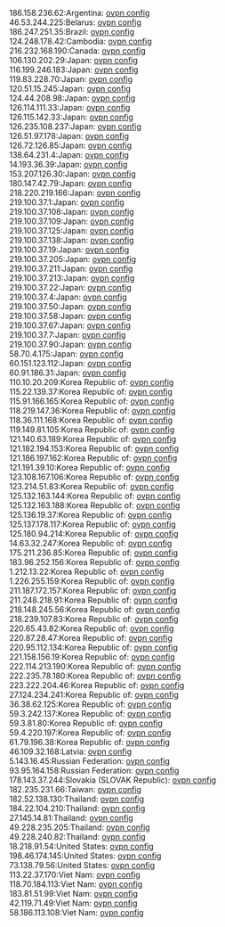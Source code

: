 186.158.236.62:Argentina: [ovpn config](vpn/186_158_236_62.ovpn)  
46.53.244.225:Belarus: [ovpn config](vpn/46_53_244_225.ovpn)  
186.247.251.35:Brazil: [ovpn config](vpn/186_247_251_35.ovpn)  
124.248.178.42:Cambodia: [ovpn config](vpn/124_248_178_42.ovpn)  
216.232.168.190:Canada: [ovpn config](vpn/216_232_168_190.ovpn)  
106.130.202.29:Japan: [ovpn config](vpn/106_130_202_29.ovpn)  
116.199.246.183:Japan: [ovpn config](vpn/116_199_246_183.ovpn)  
119.83.228.70:Japan: [ovpn config](vpn/119_83_228_70.ovpn)  
120.51.15.245:Japan: [ovpn config](vpn/120_51_15_245.ovpn)  
124.44.208.98:Japan: [ovpn config](vpn/124_44_208_98.ovpn)  
126.114.111.33:Japan: [ovpn config](vpn/126_114_111_33.ovpn)  
126.115.142.33:Japan: [ovpn config](vpn/126_115_142_33.ovpn)  
126.235.108.237:Japan: [ovpn config](vpn/126_235_108_237.ovpn)  
126.51.97.178:Japan: [ovpn config](vpn/126_51_97_178.ovpn)  
126.72.126.85:Japan: [ovpn config](vpn/126_72_126_85.ovpn)  
138.64.231.4:Japan: [ovpn config](vpn/138_64_231_4.ovpn)  
14.193.36.39:Japan: [ovpn config](vpn/14_193_36_39.ovpn)  
153.207.126.30:Japan: [ovpn config](vpn/153_207_126_30.ovpn)  
180.147.42.79:Japan: [ovpn config](vpn/180_147_42_79.ovpn)  
218.220.219.166:Japan: [ovpn config](vpn/218_220_219_166.ovpn)  
219.100.37.1:Japan: [ovpn config](vpn/219_100_37_1.ovpn)  
219.100.37.108:Japan: [ovpn config](vpn/219_100_37_108.ovpn)  
219.100.37.109:Japan: [ovpn config](vpn/219_100_37_109.ovpn)  
219.100.37.125:Japan: [ovpn config](vpn/219_100_37_125.ovpn)  
219.100.37.138:Japan: [ovpn config](vpn/219_100_37_138.ovpn)  
219.100.37.19:Japan: [ovpn config](vpn/219_100_37_19.ovpn)  
219.100.37.205:Japan: [ovpn config](vpn/219_100_37_205.ovpn)  
219.100.37.211:Japan: [ovpn config](vpn/219_100_37_211.ovpn)  
219.100.37.213:Japan: [ovpn config](vpn/219_100_37_213.ovpn)  
219.100.37.22:Japan: [ovpn config](vpn/219_100_37_22.ovpn)  
219.100.37.4:Japan: [ovpn config](vpn/219_100_37_4.ovpn)  
219.100.37.50:Japan: [ovpn config](vpn/219_100_37_50.ovpn)  
219.100.37.58:Japan: [ovpn config](vpn/219_100_37_58.ovpn)  
219.100.37.67:Japan: [ovpn config](vpn/219_100_37_67.ovpn)  
219.100.37.7:Japan: [ovpn config](vpn/219_100_37_7.ovpn)  
219.100.37.90:Japan: [ovpn config](vpn/219_100_37_90.ovpn)  
58.70.4.175:Japan: [ovpn config](vpn/58_70_4_175.ovpn)  
60.151.123.112:Japan: [ovpn config](vpn/60_151_123_112.ovpn)  
60.91.186.31:Japan: [ovpn config](vpn/60_91_186_31.ovpn)  
110.10.20.209:Korea Republic of: [ovpn config](vpn/110_10_20_209.ovpn)  
115.22.139.37:Korea Republic of: [ovpn config](vpn/115_22_139_37.ovpn)  
115.91.166.165:Korea Republic of: [ovpn config](vpn/115_91_166_165.ovpn)  
118.219.147.36:Korea Republic of: [ovpn config](vpn/118_219_147_36.ovpn)  
118.36.111.168:Korea Republic of: [ovpn config](vpn/118_36_111_168.ovpn)  
119.149.81.105:Korea Republic of: [ovpn config](vpn/119_149_81_105.ovpn)  
121.140.63.189:Korea Republic of: [ovpn config](vpn/121_140_63_189.ovpn)  
121.182.194.153:Korea Republic of: [ovpn config](vpn/121_182_194_153.ovpn)  
121.186.197.162:Korea Republic of: [ovpn config](vpn/121_186_197_162.ovpn)  
121.191.39.10:Korea Republic of: [ovpn config](vpn/121_191_39_10.ovpn)  
123.108.167.106:Korea Republic of: [ovpn config](vpn/123_108_167_106.ovpn)  
123.214.51.83:Korea Republic of: [ovpn config](vpn/123_214_51_83.ovpn)  
125.132.163.144:Korea Republic of: [ovpn config](vpn/125_132_163_144.ovpn)  
125.132.163.188:Korea Republic of: [ovpn config](vpn/125_132_163_188.ovpn)  
125.136.19.37:Korea Republic of: [ovpn config](vpn/125_136_19_37.ovpn)  
125.137.178.117:Korea Republic of: [ovpn config](vpn/125_137_178_117.ovpn)  
125.180.94.214:Korea Republic of: [ovpn config](vpn/125_180_94_214.ovpn)  
14.63.32.247:Korea Republic of: [ovpn config](vpn/14_63_32_247.ovpn)  
175.211.236.85:Korea Republic of: [ovpn config](vpn/175_211_236_85.ovpn)  
183.96.252.156:Korea Republic of: [ovpn config](vpn/183_96_252_156.ovpn)  
1.212.13.22:Korea Republic of: [ovpn config](vpn/1_212_13_22.ovpn)  
1.226.255.159:Korea Republic of: [ovpn config](vpn/1_226_255_159.ovpn)  
211.187.172.157:Korea Republic of: [ovpn config](vpn/211_187_172_157.ovpn)  
211.248.218.91:Korea Republic of: [ovpn config](vpn/211_248_218_91.ovpn)  
218.148.245.56:Korea Republic of: [ovpn config](vpn/218_148_245_56.ovpn)  
218.239.107.83:Korea Republic of: [ovpn config](vpn/218_239_107_83.ovpn)  
220.65.43.82:Korea Republic of: [ovpn config](vpn/220_65_43_82.ovpn)  
220.87.28.47:Korea Republic of: [ovpn config](vpn/220_87_28_47.ovpn)  
220.95.112.134:Korea Republic of: [ovpn config](vpn/220_95_112_134.ovpn)  
221.158.156.19:Korea Republic of: [ovpn config](vpn/221_158_156_19.ovpn)  
222.114.213.190:Korea Republic of: [ovpn config](vpn/222_114_213_190.ovpn)  
222.235.78.180:Korea Republic of: [ovpn config](vpn/222_235_78_180.ovpn)  
223.222.204.46:Korea Republic of: [ovpn config](vpn/223_222_204_46.ovpn)  
27.124.234.241:Korea Republic of: [ovpn config](vpn/27_124_234_241.ovpn)  
36.38.62.125:Korea Republic of: [ovpn config](vpn/36_38_62_125.ovpn)  
59.3.242.137:Korea Republic of: [ovpn config](vpn/59_3_242_137.ovpn)  
59.3.81.80:Korea Republic of: [ovpn config](vpn/59_3_81_80.ovpn)  
59.4.220.197:Korea Republic of: [ovpn config](vpn/59_4_220_197.ovpn)  
61.79.196.38:Korea Republic of: [ovpn config](vpn/61_79_196_38.ovpn)  
46.109.32.168:Latvia: [ovpn config](vpn/46_109_32_168.ovpn)  
5.143.16.45:Russian Federation: [ovpn config](vpn/5_143_16_45.ovpn)  
93.95.164.158:Russian Federation: [ovpn config](vpn/93_95_164_158.ovpn)  
178.143.37.244:Slovakia (SLOVAK Republic): [ovpn config](vpn/178_143_37_244.ovpn)  
182.235.231.66:Taiwan: [ovpn config](vpn/182_235_231_66.ovpn)  
182.52.138.130:Thailand: [ovpn config](vpn/182_52_138_130.ovpn)  
184.22.104.210:Thailand: [ovpn config](vpn/184_22_104_210.ovpn)  
27.145.14.81:Thailand: [ovpn config](vpn/27_145_14_81.ovpn)  
49.228.235.205:Thailand: [ovpn config](vpn/49_228_235_205.ovpn)  
49.228.240.82:Thailand: [ovpn config](vpn/49_228_240_82.ovpn)  
18.218.91.54:United States: [ovpn config](vpn/18_218_91_54.ovpn)  
198.46.174.145:United States: [ovpn config](vpn/198_46_174_145.ovpn)  
73.138.79.56:United States: [ovpn config](vpn/73_138_79_56.ovpn)  
113.22.37.170:Viet Nam: [ovpn config](vpn/113_22_37_170.ovpn)  
118.70.184.113:Viet Nam: [ovpn config](vpn/118_70_184_113.ovpn)  
183.81.51.99:Viet Nam: [ovpn config](vpn/183_81_51_99.ovpn)  
42.119.71.49:Viet Nam: [ovpn config](vpn/42_119_71_49.ovpn)  
58.186.113.108:Viet Nam: [ovpn config](vpn/58_186_113_108.ovpn)  
